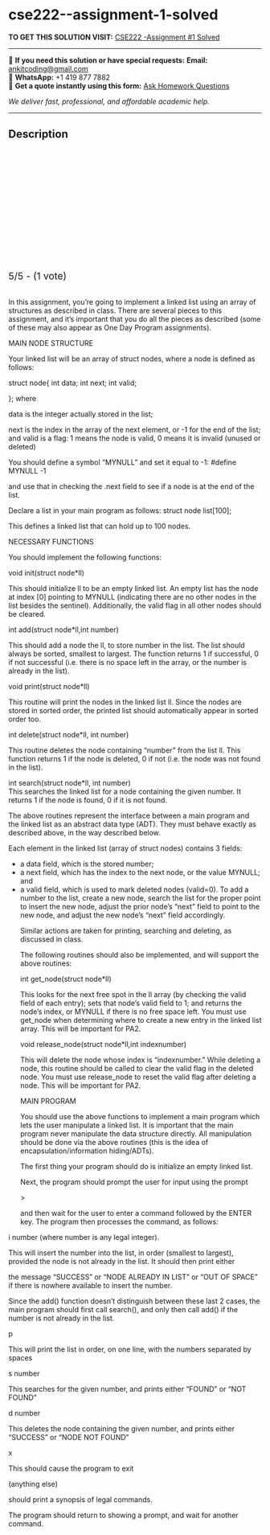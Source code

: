 # cse222--assignment-1-solved
**TO GET THIS SOLUTION VISIT:** [CSE222 -Assignment #1  Solved](https://www.ankitcodinghub.com/product/cse222-assignment-1-solved/)


---

📩 **If you need this solution or have special requests:** **Email:** ankitcoding@gmail.com  
📱 **WhatsApp:** +1 419 877 7882  
📄 **Get a quote instantly using this form:** [Ask Homework Questions](https://www.ankitcodinghub.com/services/ask-homework-questions/)

*We deliver fast, professional, and affordable academic help.*

---

<h2>Description</h2>



<div class="kk-star-ratings kksr-auto kksr-align-center kksr-valign-top" data-payload="{&quot;align&quot;:&quot;center&quot;,&quot;id&quot;:&quot;95929&quot;,&quot;slug&quot;:&quot;default&quot;,&quot;valign&quot;:&quot;top&quot;,&quot;ignore&quot;:&quot;&quot;,&quot;reference&quot;:&quot;auto&quot;,&quot;class&quot;:&quot;&quot;,&quot;count&quot;:&quot;1&quot;,&quot;legendonly&quot;:&quot;&quot;,&quot;readonly&quot;:&quot;&quot;,&quot;score&quot;:&quot;5&quot;,&quot;starsonly&quot;:&quot;&quot;,&quot;best&quot;:&quot;5&quot;,&quot;gap&quot;:&quot;4&quot;,&quot;greet&quot;:&quot;Rate this product&quot;,&quot;legend&quot;:&quot;5\/5 - (1 vote)&quot;,&quot;size&quot;:&quot;24&quot;,&quot;title&quot;:&quot;CSE222&nbsp;-Assignment #1&nbsp;&nbsp;Solved&quot;,&quot;width&quot;:&quot;138&quot;,&quot;_legend&quot;:&quot;{score}\/{best} - ({count} {votes})&quot;,&quot;font_factor&quot;:&quot;1.25&quot;}">

<div class="kksr-stars">

<div class="kksr-stars-inactive">
            <div class="kksr-star" data-star="1" style="padding-right: 4px">


<div class="kksr-icon" style="width: 24px; height: 24px;"></div>
        </div>
            <div class="kksr-star" data-star="2" style="padding-right: 4px">


<div class="kksr-icon" style="width: 24px; height: 24px;"></div>
        </div>
            <div class="kksr-star" data-star="3" style="padding-right: 4px">


<div class="kksr-icon" style="width: 24px; height: 24px;"></div>
        </div>
            <div class="kksr-star" data-star="4" style="padding-right: 4px">


<div class="kksr-icon" style="width: 24px; height: 24px;"></div>
        </div>
            <div class="kksr-star" data-star="5" style="padding-right: 4px">


<div class="kksr-icon" style="width: 24px; height: 24px;"></div>
        </div>
    </div>

<div class="kksr-stars-active" style="width: 138px;">
            <div class="kksr-star" style="padding-right: 4px">


<div class="kksr-icon" style="width: 24px; height: 24px;"></div>
        </div>
            <div class="kksr-star" style="padding-right: 4px">


<div class="kksr-icon" style="width: 24px; height: 24px;"></div>
        </div>
            <div class="kksr-star" style="padding-right: 4px">


<div class="kksr-icon" style="width: 24px; height: 24px;"></div>
        </div>
            <div class="kksr-star" style="padding-right: 4px">


<div class="kksr-icon" style="width: 24px; height: 24px;"></div>
        </div>
            <div class="kksr-star" style="padding-right: 4px">


<div class="kksr-icon" style="width: 24px; height: 24px;"></div>
        </div>
    </div>
</div>


<div class="kksr-legend" style="font-size: 19.2px;">
            5/5 - (1 vote)    </div>
    </div>
<div class="page" title="Page 1">
<div class="layoutArea">
<div class="column">
&nbsp;

In this assignment, you’re going to implement a linked list using an array of structures as described in class. There are several pieces to this assignment, and it’s important that you do all the pieces as described (some of these may also appear as One Day Program assignments).

MAIN NODE STRUCTURE

Your linked list will be an array of struct nodes, where a node is defined as follows:

struct node{ int data; int next; int valid;

}; where

data is the integer actually stored in the list;

next is the index in the array of the next element, or -1 for the end of the list; and valid is a flag: 1 means the node is valid, 0 means it is invalid (unused or deleted)

You should define a symbol “MYNULL” and set it equal to -1: #define MYNULL -1

and use that in checking the .next field to see if a node is at the end of the list.

Declare a list in your main program as follows: struct node list[100];

This defines a linked list that can hold up to 100 nodes.

NECESSARY FUNCTIONS

You should implement the following functions:

void init(struct node*ll)

This should initialize ll to be an empty linked list. An empty list has the node at index [0] pointing to MYNULL (indicating there are no other nodes in the list besides the sentinel). Additionally, the valid flag in all other nodes should be cleared.

int add(struct node*ll,int number)

This should add a node the ll, to store number in the list. The list should always be sorted, smallest to largest. The function returns 1 if successful, 0 if not successful (i.e. there is no space left in the array, or the number is already in the list).

void print(struct node*ll)

This routine will print the nodes in the linked list ll. Since the nodes are stored in sorted order, the printed list should automatically appear in sorted order too.

int delete(struct node*ll, int number)

This routine deletes the node containing “number” from the list ll. This function returns 1 if the node is deleted, 0 if not (i.e. the node was not found in the list).

</div>
</div>
<div class="layoutArea">
<div class="column">
int search(struct node*ll, int number)

</div>
</div>
</div>
<div class="page" title="Page 2">
<div class="layoutArea">
<div class="column">
This searches the linked list for a node containing the given number. It returns 1 if the node is found, 0 if it is not found.

The above routines represent the interface between a main program and the linked list as an abstract data type (ADT). They must behave exactly as described above, in the way described below.

Each element in the linked list (array of struct nodes) contains 3 fields:

<ul>
<li>a data field, which is the stored number;</li>
<li>a next field, which has the index to the next node, or the value MYNULL; and</li>
<li>a valid field, which is used to mark deleted nodes (valid=0).
To add a number to the list, create a new node, search the list for the proper point to insert the new node, adjust the prior node’s “next” field to point to the new node, and adjust the new node’s “next” field accordingly.

Similar actions are taken for printing, searching and deleting, as discussed in class.

The following routines should also be implemented, and will support the above routines:

int get_node(struct node*ll)

This looks for the next free spot in the ll array (by checking the valid field of each entry); sets that node’s valid field to 1; and returns the node’s index, or MYNULL if there is no free space left. You must use get_node when determining where to create a new entry in the linked list array. This will be important for PA2.

void release_node(struct node*ll,int indexnumber)

This will delete the node whose index is “indexnumber.” While deleting a node, this routine should be called to clear the valid flag in the deleted node. You must use release_node to reset the valid flag after deleting a node. This will be important for PA2.

MAIN PROGRAM

You should use the above functions to implement a main program which lets the user manipulate a linked list. It is important that the main program never manipulate the data structure directly. All manipulation should be done via the above routines (this is the idea of encapsulation/information hiding/ADTs).

The first thing your program should do is initialize an empty linked list.

Next, the program should prompt the user for input using the prompt

&gt;

and then wait for the user to enter a command followed by the ENTER key. The program then processes the command, as follows:
</li>
</ul>
</div>
</div>
</div>
<div class="page" title="Page 3">
<div class="layoutArea">
<div class="column">
i number (where number is any legal integer).

This will insert the number into the list, in order (smallest to largest), provided the node is not already in the list. It should then print either

the message “SUCCESS” or “NODE ALREADY IN LIST” or “OUT OF SPACE” if there is nowhere available to insert the number.

Since the add() function doesn’t distinguish between these last 2 cases, the main program should first call search(), and only then call add() if the number is not already in the list.

p

This will print the list in order, on one line, with the numbers separated by spaces

s number

This searches for the given number, and prints either “FOUND” or “NOT FOUND”

d number

This deletes the node containing the given number, and prints either “SUCCESS” or “NODE NOT FOUND”

x

This should cause the program to exit

(anything else)

should print a synopsis of legal commands.

The program should return to showing a prompt, and wait for another command.

</div>
</div>
</div>

